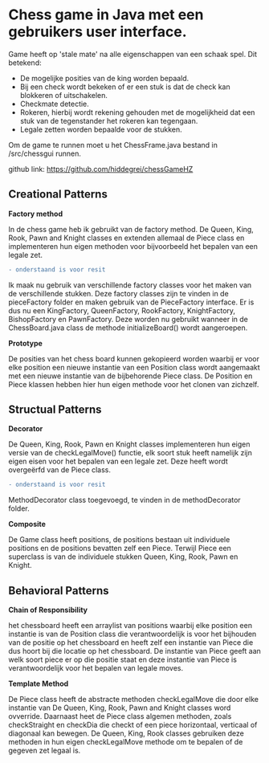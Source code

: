 # Chess game in Java met een gebruikers user interface.
Game heeft op 'stale mate' na alle eigenschappen van een schaak spel. 
Dit betekend:
- De mogelijke posities van de king worden bepaald.
- Bij een check wordt bekeken of er een stuk is dat de check kan blokkeren of uitschakelen.
- Checkmate detectie.
- Rokeren, hierbij wordt rekening gehouden met de mogelijkheid dat een stuk van de tegenstander het rokeren kan tegengaan.
- Legale zetten worden bepaalde voor de stukken.


Om de game te runnen moet u het ChessFrame.java bestand in /src/chessgui runnen.

github link: https://github.com/hiddegrei/chessGameHZ

## Creational Patterns

**Factory method**

In de chess game heb ik gebruikt van de factory method. De Queen, King, Rook, Pawn and Knight classes en
extenden allemaal de Piece class en implementeren hun eigen methoden voor bijvoorbeeld het bepalen van een legale zet.
```diff
- onderstaand is voor resit

```
Ik maak nu gebruik van verschillende factory classes voor het maken van de verschillende stukken. Deze factory classes zijn te vinden in de pieceFactory folder en maken gebruik van de PieceFactory interface. 
Er is dus nu een KingFactory, QueenFactory, RookFactory, KnightFactory, BishopFactory en PawnFactory. Deze worden nu gebruikt wanneer in de ChessBoard.java class de methode initializeBoard() wordt aangeroepen.



**Prototype**

De posities van het chess board kunnen gekopieerd worden waarbij er voor elke position een nieuwe instantie van een Position class wordt aangemaakt
met een nieuwe instantie van de bijbehorende Piece class. De Position en Piece klassen hebben hier hun eigen methode voor het clonen van zichzelf.

## Structual Patterns

**Decorator**

De Queen, King, Rook, Pawn en Knight classes implementeren hun eigen versie van de checkLegalMove() functie, elk soort stuk heeft namelijk zijn eigen eisen voor het bepalen van een legale zet.
Deze heeft wordt overgeërfd van de Piece class.

```diff
- onderstaand is voor resit

```
MethodDecorator class toegevoegd, te vinden in de methodDecorator folder.

**Composite**

De Game class heeft positions, de positions bestaan uit individuele positions en de positions bevatten zelf een Piece. Terwijl Piece een superclass is van de individuele stukken 
Queen, King, Rook, Pawn en Knight.


## Behavioral Patterns

**Chain of Responsibility**

het chessboard heeft een arraylist van positions waarbij elke position een instantie is van de Position class die verantwoordelijk is voor het bijhouden van de positie op het chessboard
en heeft zelf een instantie van Piece die dus hoort bij die locatie op het chessboard. De instantie van Piece geeft aan welk soort piece er op die positie staat en deze instantie van Piece is verantwoordelijk voor 
het bepalen van legale moves.

**Template Method**

De Piece class heeft de abstracte methoden checkLegalMove die door elke instantie van De Queen, King, Rook, Pawn and Knight classes word ovverride. Daarnaast heet de Piece class algemen methoden, zoals checkStraight en checkDia die checkt of een piece horizontaal, verticaal of diagonaal kan bewegen. De Queen, King, Rook classes gebruiken deze methoden in hun eigen checkLegalMove methode om te bepalen of de gegeven zet legaal is. 


